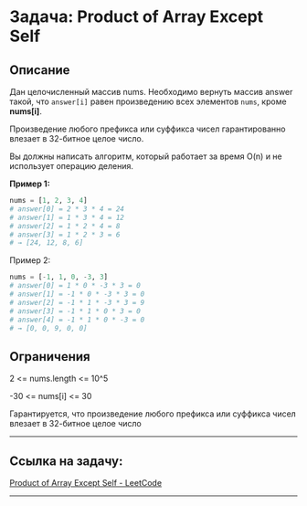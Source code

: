 # Задача: Product of Array Except Self
## Описание
Дан целочисленный массив nums. Необходимо вернуть массив answer такой, что `answer[i]` равен произведению всех элементов `nums`, кроме **nums[i]**.

Произведение любого префикса или суффикса чисел гарантированно влезает в 32-битное целое число.

Вы должны написать алгоритм, который работает за время O(n) и не использует операцию деления.

**Пример 1:**

```python
nums = [1, 2, 3, 4]
# answer[0] = 2 * 3 * 4 = 24
# answer[1] = 1 * 3 * 4 = 12
# answer[2] = 1 * 2 * 4 = 8
# answer[3] = 1 * 2 * 3 = 6
# → [24, 12, 8, 6]
```

Пример 2:

```python
nums = [-1, 1, 0, -3, 3]
# answer[0] = 1 * 0 * -3 * 3 = 0
# answer[1] = -1 * 0 * -3 * 3 = 0
# answer[2] = -1 * 1 * -3 * 3 = 9
# answer[3] = -1 * 1 * 0 * 3 = 0
# answer[4] = -1 * 1 * 0 * -3 = 0
# → [0, 0, 9, 0, 0]
```
## Ограничения
2 <= nums.length <= 10^5

-30 <= nums[i] <= 30

Гарантируется, что произведение любого префикса или суффикса чисел влезает в 32-битное целое число

---
## Ссылка на задачу:

[Product of Array Except Self - LeetCode](https://leetcode.com/problems/product-of-array-except-self/description/)

---